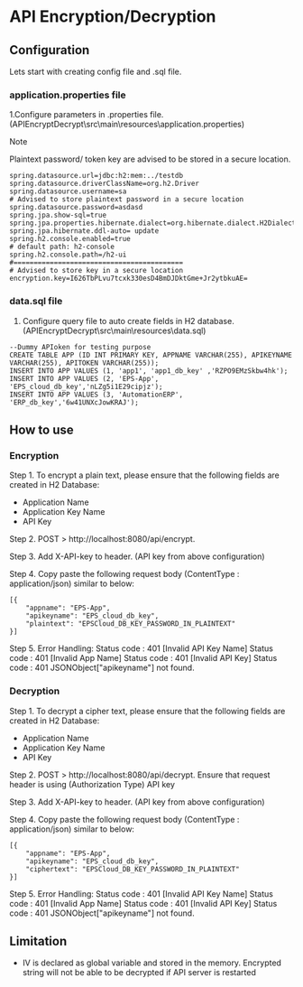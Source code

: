 # API Encryption/Decryption

## Configuration

Lets start with creating config file and .sql file.

### application.properties file

1.Configure parameters in .properties file. (APIEncryptDecrypt\src\main\resources\application.properties)
> [!NOTE]
> Plaintext password/ token key are advised to be stored in a secure location.

```
spring.datasource.url=jdbc:h2:mem:../testdb
spring.datasource.driverClassName=org.h2.Driver
spring.datasource.username=sa
# Advised to store plaintext password in a secure location
spring.datasource.password=asdasd
spring.jpa.show-sql=true
spring.jpa.properties.hibernate.dialect=org.hibernate.dialect.H2Dialect
spring.jpa.hibernate.ddl-auto= update
spring.h2.console.enabled=true
# default path: h2-console
spring.h2.console.path=/h2-ui
#==========================================
# Advised to store key in a secure location
encryption.key=I626TbPLvu7tcxk330esD4BmDJDktGme+Jr2ytbkuAE=
```

### data.sql file

1. Configure query file to auto create fields in H2 database. (APIEncryptDecrypt\src\main\resources\data.sql)

```
--Dummy APIoken for testing purpose
CREATE TABLE APP (ID INT PRIMARY KEY, APPNAME VARCHAR(255), APIKEYNAME VARCHAR(255), APITOKEN VARCHAR(255));
INSERT INTO APP VALUES (1, 'app1', 'app1_db_key' ,'RZPO9EMzSkbw4hk');
INSERT INTO APP VALUES (2, 'EPS-App', 'EPS_cloud_db_key','nLZg5i1E29cipjz');
INSERT INTO APP VALUES (3, 'AutomationERP', 'ERP_db_key','6w41UNXcJowKRAJ');
```

## How to use

### Encryption
Step 1. To encrypt a plain text, please ensure that the following fields are created in H2 Database:
- Application Name
- Application Key Name 
- API Key 

Step 2. POST > http://localhost:8080/api/encrypt.

Step 3. Add X-API-key to header. (API key from above configuration)

Step 4. Copy paste the following request body (ContentType : application/json) similar to below: 
```
[{
    "appname": "EPS-App",
    "apikeyname": "EPS_cloud_db_key",
    "plaintext": "EPSCloud_DB_KEY_PASSWORD_IN_PLAINTEXT"
}]
```
Step 5. Error Handling: 
Status code : 401 [Invalid API Key Name]
Status code : 401 [Invalid App Name]
Status code : 401 [Invalid API Key]
Status code : 401  JSONObject["apikeyname"] not found.

### Decryption

Step 1. To decrypt a cipher text, please ensure that the following fields are created in H2 Database:
- Application Name
- Application Key Name 
- API Key  

Step 2. POST > http://localhost:8080/api/decrypt. Ensure that request header is using (Authorization Type) API key 

Step 3. Add X-API-key to header. (API key from above configuration)

Step 4. Copy paste the following request body (ContentType : application/json) similar to below: 
```
[{
    "appname": "EPS-App",
    "apikeyname": "EPS_cloud_db_key",
    "ciphertext": "EPSCloud_DB_KEY_PASSWORD_IN_PLAINTEXT"
}]
```
Step 5. Error Handling: 
Status code : 401 [Invalid API Key Name]
Status code : 401 [Invalid App Name]
Status code : 401 [Invalid API Key]
Status code : 401  JSONObject["apikeyname"] not found.
## Limitation

 - IV is declared as global variable and stored in the memory. Encrypted string will not be able to be decrypted if API server is restarted 